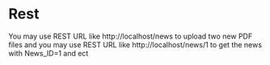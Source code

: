 # Rest 

You may use REST URL like http://localhost/news to upload two new PDF files
and you may use REST URL like http://localhost/news/1 to get the news with News_ID=1 and ect
